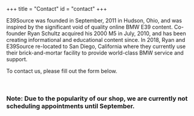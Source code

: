 +++
title = "Contact"
id = "contact"
+++


E39Source was founded in September, 2011 in Hudson, Ohio, and was inspired by the significant void of quality online BMW E39 content. Co-founder Ryan Schultz acquired his 2000 M5 in July, 2010, and has been creating informational and educational content since. In 2018, Ryan and E39Source re-located to San Diego, California where they currently use their brick-and-mortar facility to provide world-class BMW service and support.

To contact us, please fill out the form below.

&nbsp;

### Note: Due to the popularity of our shop, we are currently not scheduling appointments until September. 


